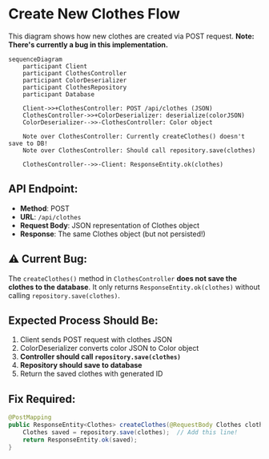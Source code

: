 # Create New Clothes Flow

This diagram shows how new clothes are created via POST request. **Note: There's currently a bug in this implementation.**

```mermaid
sequenceDiagram
    participant Client
    participant ClothesController
    participant ColorDeserializer
    participant ClothesRepository
    participant Database
    
    Client->>+ClothesController: POST /api/clothes (JSON)
    ClothesController->>+ColorDeserializer: deserialize(colorJSON)
    ColorDeserializer-->>-ClothesController: Color object
    
    Note over ClothesController: Currently createClothes() doesn't save to DB!
    Note over ClothesController: Should call repository.save(clothes)
    
    ClothesController-->>-Client: ResponseEntity.ok(clothes)
```

## API Endpoint:
- **Method**: POST
- **URL**: `/api/clothes`
- **Request Body**: JSON representation of Clothes object
- **Response**: The same Clothes object (but not persisted!)

## ⚠️ Current Bug:
The `createClothes()` method in `ClothesController` **does not save the clothes to the database**. It only returns `ResponseEntity.ok(clothes)` without calling `repository.save(clothes)`.

## Expected Process Should Be:
1. Client sends POST request with clothes JSON
2. ColorDeserializer converts color JSON to Color object
3. **Controller should call `repository.save(clothes)`**
4. **Repository should save to database**
5. Return the saved clothes with generated ID

## Fix Required:
```java
@PostMapping
public ResponseEntity<Clothes> createClothes(@RequestBody Clothes clothes) {
    Clothes saved = repository.save(clothes);  // Add this line!
    return ResponseEntity.ok(saved);
}
```